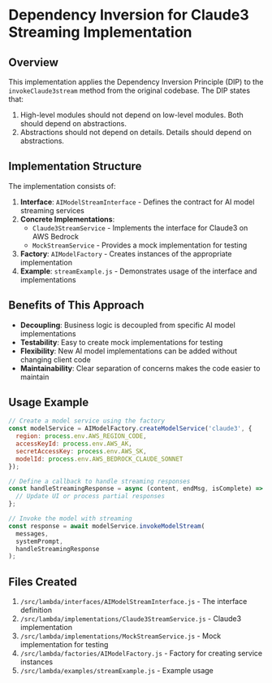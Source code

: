 # Dependency Inversion for Claude3 Streaming Implementation

## Overview

This implementation applies the Dependency Inversion Principle (DIP) to the `invokeClaude3stream` method from the original codebase. The DIP states that:

1. High-level modules should not depend on low-level modules. Both should depend on abstractions.
2. Abstractions should not depend on details. Details should depend on abstractions.

## Implementation Structure

The implementation consists of:

1. **Interface**: `AIModelStreamInterface` - Defines the contract for AI model streaming services
2. **Concrete Implementations**:
   - `Claude3StreamService` - Implements the interface for Claude3 on AWS Bedrock
   - `MockStreamService` - Provides a mock implementation for testing
3. **Factory**: `AIModelFactory` - Creates instances of the appropriate implementation
4. **Example**: `streamExample.js` - Demonstrates usage of the interface and implementations

## Benefits of This Approach

- **Decoupling**: Business logic is decoupled from specific AI model implementations
- **Testability**: Easy to create mock implementations for testing
- **Flexibility**: New AI model implementations can be added without changing client code
- **Maintainability**: Clear separation of concerns makes the code easier to maintain

## Usage Example

```javascript
// Create a model service using the factory
const modelService = AIModelFactory.createModelService('claude3', {
  region: process.env.AWS_REGION_CODE,
  accessKeyId: process.env.AWS_AK,
  secretAccessKey: process.env.AWS_SK,
  modelId: process.env.AWS_BEDROCK_CLAUDE_SONNET
});

// Define a callback to handle streaming responses
const handleStreamingResponse = async (content, endMsg, isComplete) => {
  // Update UI or process partial responses
};

// Invoke the model with streaming
const response = await modelService.invokeModelStream(
  messages,
  systemPrompt,
  handleStreamingResponse
);
```

## Files Created

1. `/src/lambda/interfaces/AIModelStreamInterface.js` - The interface definition
2. `/src/lambda/implementations/Claude3StreamService.js` - Claude3 implementation
3. `/src/lambda/implementations/MockStreamService.js` - Mock implementation for testing
4. `/src/lambda/factories/AIModelFactory.js` - Factory for creating service instances
5. `/src/lambda/examples/streamExample.js` - Example usage
